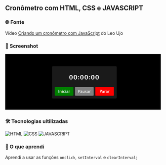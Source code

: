 ## Cronômetro com HTML, CSS e JAVASCRIPT

### 🌐 Fonte
Vídeo [Criando um cronômetro com JavaScript](https://youtu.be/msyTjg3t4Z8?si=e0zCxHGGHrW4Clh3) do Leo Ujo

### 📸 Screenshot
![screenshot](screenshot.png)

### 🛠️ Tecnologias ultilizadas
![HTML](https://img.shields.io/badge/HTML5-E34F26?style=for-the-badge&logo=html5&logoColor=white)
![CSS](https://img.shields.io/badge/CSS3-1572B6?style=for-the-badge&logo=css3&logoColor=white)
![JAVASCRIPT](https://img.shields.io/badge/JavaScript-F7DF1E?style=for-the-badge&logo=javascript&logoColor=black)

### 🧠 O que aprendi 
Aprendi a usar as funções ```onclick```, ```setInterval``` e ```clearInterval```;
